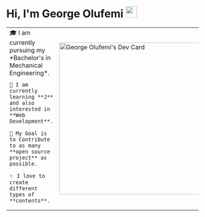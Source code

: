 # Hi, I'm George Olufemi <img src="https://github.com/TheDudeThatCode/TheDudeThatCode/blob/master/Assets/Hi.gif" width="29px">

<table>
<tr>
  <td valign="center">
    🎓 I am currently pursuing my *Bachelor's in Mechanical Engineering*.
    
    🌱 I am currently learning **J** and also interested in **Web Development**.
    
    🎯 My Goal is to Contribute to as many **open source project** as possible.
    
    ✨ I love to create different types of **contents**.
<td >
<a href="https://app.daily.dev/GeorgeOlufemi"><img src="https://api.daily.dev/devcards/788ee7dbce2b44e582bb2c4cf27b5438.png?r=n42" width="400" alt="George Olufemi's Dev Card"/></a>
  </td>
</tr>
</table>

<!-- 
**George-Olufemi/George-Olufemi** is a ✨ _special_ ✨ repository because its `README.md` (this file) appears on your GitHub profile.

Here are some ideas to get you started:

- 🔭 I’m currently working on ...
- 🌱 I’m currently learning ...
- 👯 I’m looking to collaborate on ...
- 🤔 I’m looking for help with ...
- 💬 Ask me about ...
- 📫 How to reach me: ...
- 😄 Pronouns: ...
- ⚡ Fun fact: ...
 -->
